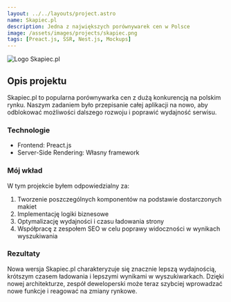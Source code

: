 ```yaml
---
layout: ../../layouts/project.astro
name: Skapiec.pl
description: Jedna z największych porównywarek cen w Polsce
image: /assets/images/projects/skapiec.png
tags: [Preact.js, SSR, Nest.js, Mockups]
---
```


![Logo Skapiec.pl](/assets/images/projects/skapiec.png)

## Opis projektu

Skapiec.pl to popularna porównywarka cen z dużą konkurencją na polskim rynku. Naszym zadaniem było przepisanie całej aplikacji na nowo, aby odblokować możliwości dalszego rozwoju i poprawić wydajność serwisu.

### Technologie

- Frontend: Preact.js
- Server-Side Rendering: Własny framework

### Mój wkład

W tym projekcie byłem odpowiedzialny za:

1. Tworzenie poszczególnych komponentów na podstawie dostarczonych makiet
2. Implementację logiki biznesowe
3. Optymalizację wydajności i czasu ładowania strony
4. Współpracę z zespołem SEO w celu poprawy widoczności w wynikach wyszukiwania

### Rezultaty

Nowa wersja Skapiec.pl charakteryzuje się znacznie lepszą wydajnością, krótszym czasem ładowania i lepszymi wynikami w wyszukiwarkach. Dzięki nowej architekturze, zespół deweloperski może teraz szybciej wprowadzać nowe funkcje i reagować na zmiany rynkowe.
